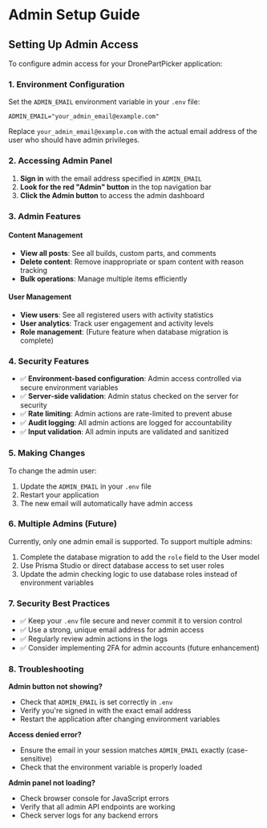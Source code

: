 # Admin Setup Guide

## Setting Up Admin Access

To configure admin access for your DronePartPicker application:

### 1. Environment Configuration

Set the `ADMIN_EMAIL` environment variable in your `.env` file:

```env
ADMIN_EMAIL="your_admin_email@example.com"
```

Replace `your_admin_email@example.com` with the actual email address of the user who should have admin privileges.

### 2. Accessing Admin Panel

1. **Sign in** with the email address specified in `ADMIN_EMAIL`
2. **Look for the red "Admin" button** in the top navigation bar
3. **Click the Admin button** to access the admin dashboard

### 3. Admin Features

#### Content Management
- **View all posts**: See all builds, custom parts, and comments
- **Delete content**: Remove inappropriate or spam content with reason tracking
- **Bulk operations**: Manage multiple items efficiently

#### User Management
- **View users**: See all registered users with activity statistics
- **User analytics**: Track user engagement and activity levels
- **Role management**: (Future feature when database migration is complete)

### 4. Security Features

- ✅ **Environment-based configuration**: Admin access controlled via secure environment variables
- ✅ **Server-side validation**: Admin status checked on the server for security
- ✅ **Rate limiting**: Admin actions are rate-limited to prevent abuse
- ✅ **Audit logging**: All admin actions are logged for accountability
- ✅ **Input validation**: All admin inputs are validated and sanitized

### 5. Making Changes

To change the admin user:

1. Update the `ADMIN_EMAIL` in your `.env` file
2. Restart your application
3. The new email will automatically have admin access

### 6. Multiple Admins (Future)

Currently, only one admin email is supported. To support multiple admins:

1. Complete the database migration to add the `role` field to the User model
2. Use Prisma Studio or direct database access to set user roles
3. Update the admin checking logic to use database roles instead of environment variables

### 7. Security Best Practices

- ✅ Keep your `.env` file secure and never commit it to version control
- ✅ Use a strong, unique email address for admin access
- ✅ Regularly review admin actions in the logs
- ✅ Consider implementing 2FA for admin accounts (future enhancement)

### 8. Troubleshooting

**Admin button not showing?**
- Check that `ADMIN_EMAIL` is set correctly in `.env`
- Verify you're signed in with the exact email address
- Restart the application after changing environment variables

**Access denied error?**
- Ensure the email in your session matches `ADMIN_EMAIL` exactly (case-sensitive)
- Check that the environment variable is properly loaded

**Admin panel not loading?**
- Check browser console for JavaScript errors
- Verify that all admin API endpoints are working
- Check server logs for any backend errors
